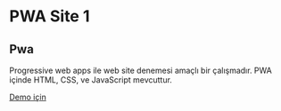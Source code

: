 # PWA Site 1 
## Pwa

Progressive web apps ile web site denemesi amaçlı bir çalışmadır.
PWA içinde HTML, CSS, ve JavaScript mevcuttur. 

[Demo için](https://murat-kara.github.io)

